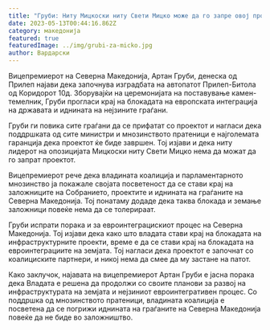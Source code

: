 ```yaml
---
title: "Груби: Ниту Мицкоски ниту Свети Мицко може да го запре овој проект"
date: 2023-05-13T00:44:16.862Z
category: македонија
featured: true
featuredImage: ../img/grubi-za-micko.jpg
author: Вардарски
---
```

Вицепремиерот на Северна Македонија, Артан Груби, денеска од Прилеп најави дека започнува изградбата на автопатот Прилеп-Битола од Коридорот 10д. Зборувајќи на церемонијата на поставување камен-темелник, Груби прогласи крај на блокадата на европската интеграција на државата и иднината на нејзините граѓани.

Груби ги повика сите граѓани да се прифатат со проектот и нагласи дека поддршката од сите министри и мнозинството пратеници е најголемата гаранција дека проектот ќе биде завршен. Тој изјави и дека ниту лидерот на опозицијата Мицкоски ниту Свети Мицко нема да можат да го запрат проектот.

Вицепремиерот рече дека владината коалиција и парламентарното мнозинство ја покажале својата посветеност да се стави крај на заложниците на Собранието, проектите и иднината на граѓаните на Северна Македонија. Тој понатаму додаде дека таква блокада и земање заложници повеќе нема да се толерираат.

Груби испрати порака и за евроинтеграцискиот процес на Северна Македонија. Тој изјави дека како што владата стави крај на блокадата на инфраструктурните проекти, време е да се стави крај на блокадата на евроинтеграциите на земјата. Тој нагласи дека проектот е започнат со коалициските партнери, и никој нема да смее да му застане на патот.

Како заклучок, најавата на вицепремиерот Артан Груби е јасна порака дека Владата е решена да продолжи со своите планови за развој на инфраструктурата на земјата и нејзиниот евроинтегративен процес. Со поддршка од мнозинството пратеници, владината коалиција е посветена да се погрижи иднината на граѓаните на Северна Македонија повеќе да не биде во заложништво.